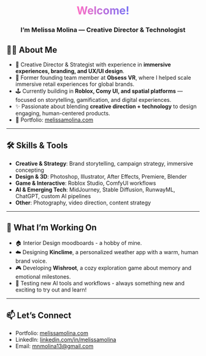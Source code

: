 <div align="center">
  <h1>
    <span style="background: linear-gradient(90deg, #ff6ec4, #7873f5); -webkit-background-clip: text; color: transparent;">
      Welcome!
    </span>
  </h1>
  <h3>I’m Melissa Molina — Creative Director & Technologist</h3>
</div>


## 👩‍💻 About Me  
- 🎨 Creative Director & Strategist with experience in **immersive experiences, branding, and UX/UI design**.  
- 🚀 Former founding team member at **Obsess VR**, where I helped scale immersive retail experiences for global brands.  
- 🕹 Currently building in **Roblox, Comy UI, and spatial platforms** — focused on storytelling, gamification, and digital experiences.  
- ✨ Passionate about blending **creative direction + technology** to design engaging, human-centered products.  
- 📂 Portfolio: [melissamolina.com](https://melissamolina.com)  

---

## 🛠 Skills & Tools  
- **Creative & Strategy**: Brand storytelling, campaign strategy, immersive concepting  
- **Design & 3D**: Photoshop, Illustrator, After Effects, Premiere, Blender  
- **Game & Interactive**: Roblox Studio, ComfyUI workflows  
- **AI & Emerging Tech**: MidJourney, Stable Diffusion, RunwayML, ChatGPT, custom AI pipelines  
- **Other**: Photography, video direction, content strategy  

---

## 🌱 What I’m Working On  
- 🏠 Interior Design moodboards - a hobby of mine.  
- ☁️ Designing **Kinclime**, a personalized weather app with a warm, human brand voice.  
- 🎮 Developing **Wishroot**, a cozy exploration game about memory and emotional milestones.
- 🎨 Testing new AI tools and workflows - always something new and exciting to try out and learn!

---

## 📫 Let’s Connect  
- Portfolio: [melissamolina.com](https://melissamolina.com)  
- LinkedIn: [linkedin.com/in/melissamolina](https://linkedin.com/in/melissamolina)  
- Email: [mnmolina13@gmail.com](mailto:mnmolina13@gmail.com)  
